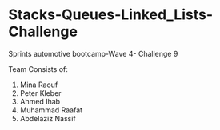 # Stacks-Queues-Linked_Lists-Challenge
Sprints automotive bootcamp-Wave 4- Challenge 9

Team Consists of:
1. Mina Raouf
2. Peter Kleber
3. Ahmed Ihab
4. Muhammad Raafat
5. Abdelaziz Nassif
